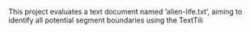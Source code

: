 This project evaluates a text document named ‘alien-life.txt’, aiming to identify all potential segment boundaries using the TextTili